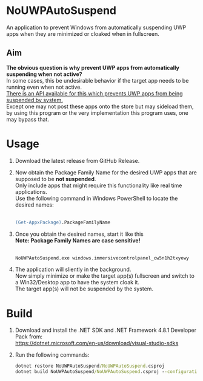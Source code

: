 # NoUWPAutoSuspend
An application to prevent Windows from automatically suspending UWP apps when they are minimized or cloaked when in fullscreen.

## Aim
**The obvious question is why prevent UWP apps from automatically suspending when not active?**<br>
In some cases, this be undesirable behavior if the target app needs to be running even when not active.<br>
[There is an API available for this which prevents UWP apps from being suspended by system.](https://learn.microsoft.com/en-us/windows/uwp/launch-resume/run-in-the-background-indefinetly)<br>
Except one may not post these apps onto the store but may sideload them, by using this program or the very implementation this program uses, one may bypass that.<br>

# Usage
1. Download the latest release from GitHub Release.
2. Now obtain the Package Family Name for the desired UWP apps that are supposed to be **not suspended**.<br>
    Only include apps that might require this functionality like real time applications.<br>
    Use the following command in Windows PowerShell to locate the desired names:<br><br>
    ```ps
    (Get-AppxPackage).PackageFamilyName
    ```
3. Once you obtain the desired names, start it like this<br>
    **Note: Package Family Names are case sensitive!**<br><br>
    ```cmd
    NoUWPAutoSuspend.exe windows.immersivecontrolpanel_cw5n1h2txyewy
    ```

4. The application will sliently in the background.<br>Now simply minimize or make the target app(s) fullscreen and switch to a Win32/Desktop app to have the system cloak it.<br>
    The target app(s) will not be suspended by the system.

# Build
1. Download and install the .NET SDK and .NET Framework 4.8.1 Developer Pack from:<br>https://dotnet.microsoft.com/en-us/download/visual-studio-sdks
2. Run the following commands:

    ```cmd
    dotnet restore NoUWPAutoSuspend/NoUWPAutoSuspend.csproj
    dotnet build NoUWPAutoSuspend/NoUWPAutoSuspend.csproj --configuration Release
    ```